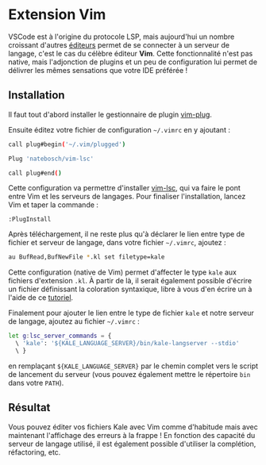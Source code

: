 
# Extension Vim

VSCode est à l'origine du protocole LSP, mais aujourd'hui un nombre croissant d'autres
[éditeurs](https://microsoft.github.io/language-server-protocol/implementors/tools/) permet
de se connecter à un serveur de langage, c'est le cas du célèbre éditeur **Vim**. Cette fonctionnalité n'est pas native,
mais l'adjonction de plugins et un peu de configuration lui permet de délivrer les
mêmes sensations que votre IDE préférée !

## Installation

Il faut tout d'abord installer le gestionnaire de plugin [vim-plug](https://github.com/junegunn/vim-plug).

Ensuite éditez votre fichier de configuration `~/.vimrc` en y ajoutant :
```bash
call plug#begin('~/.vim/plugged')

Plug 'natebosch/vim-lsc'

call plug#end()
```

Cette configuration va permettre d'installer [vim-lsc](https://github.com/natebosch/vim-lsc), qui va faire
le pont entre Vim et les serveurs de langages. Pour finaliser l'installation, lancez Vim et taper la commande :
```
:PlugInstall
```

Après téléchargement, il ne reste plus qu'à déclarer le lien entre type de fichier et serveur de langage,
dans votre fichier `~/.vimrc`, ajoutez :
```bash
au BufRead,BufNewFile *.kl set filetype=kale
```
Cette configuration (native de Vim) permet d'affecter le type `kale` aux fichiers d'extension `.kl`.
À partir de là, il serait également possible d'écrire un fichier définissant la coloration syntaxique,
libre à vous d'en écrire un à l'aide de ce [tutoriel](https://vim.fandom.com/wiki/Creating_your_own_syntax_files).

Finalement pour ajouter le lien entre le type de fichier `kale` et notre serveur de langage, ajoutez au fichier `~/.vimrc` :
```bash
let g:lsc_server_commands = {
  \ 'kale': '${KALE_LANGUAGE_SERVER}/bin/kale-langserver --stdio'
  \ }
```
en remplaçant `${KALE_LANGUAGE_SERVER}` par le chemin complet vers le script de lancement du serveur (vous pouvez également
mettre le répertoire `bin` dans votre `PATH`).

## Résultat

Vous pouvez éditer vos fichiers Kale avec Vim comme d'habitude mais avec maintenant l'affichage des erreurs à la frappe !
En fonction des capacité du serveur de langage utilisé, il est également possible d'utiliser la complétion, réfactoring, etc.
